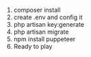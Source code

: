 1. composer install
2. create .env and config it
3. php artisan key:generate
4. php artisan migrate
5. npm install puppeteer
6. Ready to play